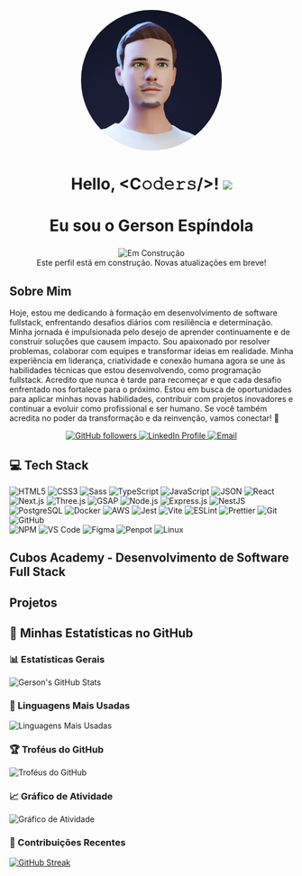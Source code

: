 <p align="center">
    <img src="gerson_avatar.png" alt="Avatar da foto de perfil do Gerson" style="border-radius: 50%; width: 250px;">
  </p>
  
  <h1 align="center">
    Hello, &lt;C𝚘𝚍𝚎𝚛𝚜/&gt;! 
    <a target="_blank"></a> 
    <img src="https://media.giphy.com/media/hvRJCLFzcasrR4ia7z/giphy.gif" width="40">
  </h1>
  
  <h1 align="center">Eu sou o Gerson Espíndola</h1>
  <h3 align="center"></h3>
  
<!-- Mensagem de construção -->
<p align="center">
  <img src="https://img.shields.io/badge/Status-Em%20Construção-yellow?style=flat-square" alt="Em Construção" />
  <br />
  Este perfil está em construção. Novas atualizações em breve!
</p>

<h2>Sobre Mim</h2>
<p>
    Hoje, estou me dedicando à formação em desenvolvimento de software fullstack, enfrentando desafios diários com resiliência e determinação. Minha jornada é impulsionada pelo desejo de aprender continuamente e de construir soluções que causem impacto.    
    Sou apaixonado por resolver problemas, colaborar com equipes e transformar ideias em realidade. Minha experiência em liderança, criatividade e conexão humana agora se une às habilidades técnicas que estou desenvolvendo, como programação fullstack.    
    Acredito que nunca é tarde para recomeçar e que cada desafio enfrentado nos fortalece para o próximo. Estou em busca de oportunidades para aplicar minhas novas habilidades, contribuir com projetos inovadores e continuar a evoluir como profissional e ser humano.    
    Se você também acredita no poder da transformação e da reinvenção, vamos conectar! 🚀
</p>

<p align="center">
    <a href="https://github.com/gersg">
      <img src="https://img.shields.io/github/followers/gersg?style=social" alt="GitHub followers" />
    </a>
    <a href="https://www.linkedin.com/in/gersg/">
      <img src="https://img.shields.io/badge/LinkedIn-GersonEspindola-blue" alt="LinkedIn Profile" />
    </a>
    <a href="mailto:gersgdev@gmail.com">
      <img src="https://img.shields.io/badge/Email-gersgdev@gmail.com-red" alt="Email" />
    </a>
  </p>


  ## 💻 Tech Stack

![HTML5](https://img.shields.io/badge/-HTML5-%23E44D27?style=round&logo=html5&logoColor=%23ffffff&size=100&radius=50) 
![CSS3](https://img.shields.io/badge/-CSS3-%231572B6?style=round&logo=css3&size=100&radius=50) 
![Sass](https://img.shields.io/badge/-Sass-%23CC6699?style=round&logo=sass&logoColor=%23ffffff&size=100&radius=50) 
![TypeScript](https://img.shields.io/badge/-TypeScript-%233178C6?style=round&logo=typescript&logoColor=%23ffffff&size=100&radius=50) 
![JavaScript](https://img.shields.io/badge/-JavaScript-%23F7DF1C?style=round&logo=javascript&logoColor=%23000000&size=100&radius=50) 
![JSON](https://img.shields.io/badge/-JSON-%23000000?style=round&logo=json&size=100&radius=50)
![React](https://img.shields.io/badge/-React-%2361DAFB?style=round&logo=react&logoColor=%23000000&size=100&radius=50) 
![Next.js](https://img.shields.io/badge/-Next.js-%23000000?style=round&logo=next.js&logoColor=%23ffffff&size=100&radius=50)
![Three.js](https://img.shields.io/badge/-Three.js-%23000000?style=round&logo=three.js&logoColor=%23ffffff&size=100&radius=50) 
![GSAP](https://img.shields.io/badge/-GSAP-%2388CE02?style=round&logo=greensock&logoColor=%23ffffff&size=100&radius=50) 
![Node.js](https://img.shields.io/badge/-Node.js-%23339933?style=round&logo=node.js&logoColor=%23ffffff&size=100&radius=50) 
![Express.js](https://img.shields.io/badge/-Express.js-%23000000?style=round&logo=express&logoColor=%23ffffff&size=100&radius=50)
![NestJS](https://img.shields.io/badge/-NestJS-%23E0234E?style=round&logo=nestjs&logoColor=%23ffffff&size=100&radius=50)
![PostgreSQL](https://img.shields.io/badge/-PostgreSQL-%23336791?style=round&logo=postgresql&logoColor=%23ffffff&size=100&radius=50)
![Docker](https://img.shields.io/badge/-Docker-%232496ED?style=round&logo=docker&logoColor=%23ffffff&size=100&radius=50)
![AWS](https://img.shields.io/badge/-AWS-%23FF9900?style=round&logo=amazon-aws&logoColor=%23ffffff&size=100&radius=50)
![Jest](https://img.shields.io/badge/-Jest-%23C21325?style=round&logo=jest&logoColor=%23ffffff&size=100&radius=50) 
![Vite](https://img.shields.io/badge/-Vite-%23646CFF?style=round&logo=vite&logoColor=%23ffffff&size=100&radius=50) 
![ESLint](https://img.shields.io/badge/-ESLint-%234B32C3?style=round&logo=eslint&size=100&radius=50) 
![Prettier](https://img.shields.io/badge/-Prettier-%23F7B93E?style=round&logo=prettier&logoColor=%23000000&size=100&radius=50) 
![Git](https://img.shields.io/badge/-Git-%23F05032?style=round&logo=git&logoColor=%23ffffff&size=100&radius=50) 
![GitHub](https://img.shields.io/badge/-GitHub-%23181717?style=round&logo=github&size=100&radius=50)  
![NPM](https://img.shields.io/badge/-NPM-%23CB3837?style=round&logo=npm&size=100&radius=50) 
![VS Code](https://img.shields.io/badge/-VSCode-%23007ACC?style=round&logo=visual-studio-code&size=100&radius=50)
![Figma](https://img.shields.io/badge/-Figma-%23F24E1E?style=round&logo=figma&logoColor=white&size=100&radius=50)
![Penpot](https://img.shields.io/badge/-Penpot-%2300BFA6?style=round&logo=penpot&logoColor=white&size=100&radius=50)
![Linux](https://img.shields.io/badge/-Linux-%23FCC624?style=round&logo=linux&logoColor=black&size=100&radius=50)



<h2>Cubos Academy - Desenvolvimento de Software Full Stack</h2>
<h2>Projetos</h2>


## 🚀 Minhas Estatísticas no GitHub

### 📊 Estatísticas Gerais
![Gerson's GitHub Stats](https://github-readme-stats.vercel.app/api?username=gersg&show_icons=true&theme=radical&hide=issues,contribs&include_all_commits=true)

### 🌟 Linguagens Mais Usadas
![Linguagens Mais Usadas](https://github-readme-stats.vercel.app/api/top-langs/?username=gersg&layout=compact&theme=radical)

### 🏆 Troféus do GitHub
![Troféus do GitHub](https://github-profile-trophy.vercel.app/?username=gersg&theme=gruvbox&no-bg=true&no-frame=true)

### 📈 Gráfico de Atividade
![Gráfico de Atividade](https://github-readme-activity-graph.vercel.app/graph?username=gersg&theme=dracula)

### 📅 Contribuições Recentes
[![GitHub Streak](https://streak-stats.demolab.com?usename=gersg&theme=radical&hide_border=true&date_format=j%20M%5B%20Y%5D)](https://git.io/streak-stats)
